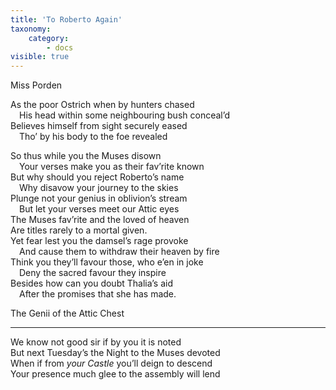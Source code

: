 ```yaml
---
title: 'To Roberto Again'
taxonomy:
    category:
        - docs
visible: true
---
```


<div class="author">Miss Porden</div>

As the poor Ostrich when by hunters chased  
&emsp;His head within some neighbouring bush conceal’d  
Believes himself from sight securely eased  
&emsp;Tho’ by his body to the foe revealed  
  
So thus while you the Muses disown  
&emsp;Your verses make you as their fav’rite known  
But why should you reject Roberto’s name  
&emsp;Why disavow your journey to the skies  
Plunge not your genius in oblivion’s stream  
&emsp;But let your verses meet our Attic eyes  
The Muses fav’rite and the loved of heaven  
Are titles rarely to a mortal given.  
Yet fear lest you the damsel’s rage provoke  
&emsp;And cause them to withdraw their heaven by fire  
Think you they’ll favour those, who e’en in joke  
&emsp;Deny the sacred favour they inspire  
Besides how can you doubt Thalia’s aid  
&emsp;After the promises that she has made.  
  
The Genii of the Attic Chest  

---

We know not good sir if by you it is noted  
But next Tuesday’s the Night to the Muses devoted  
When if from *your Castle* you’ll deign to descend  
Your presence much glee to the assembly will lend